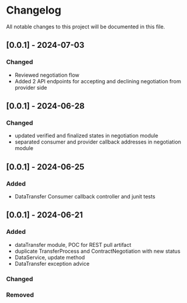 # Changelog
All notable changes to this project will be documented in this file.

## [0.0.1] - 2024-07-03

### Changed

 - Reviewed negotiation flow
 - Added 2 API endpoints for accepting and declining negotiation from provider side

## [0.0.1] - 2024-06-28

### Changed

 - updated verified and finalized states in negotiation module
 - separated consumer and provider callback addresses in negotiation module

## [0.0.1] - 2024-06-25

### Added

 - DataTransfer Consumer callback controller and junit tests

## [0.0.1] - 2024-06-21

### Added

 - dataTransfer module, POC for REST pull artifact
 - duplicate TransferProcess and ContractNegotiation with new status
 - DataService, update method
 - DataTransfer exception advice
 
### Changed

### Removed
